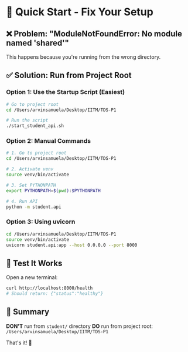 # 🚀 Quick Start - Fix Your Setup

## ❌ Problem: "ModuleNotFoundError: No module named 'shared'"

This happens because you're running from the wrong directory.

## ✅ Solution: Run from Project Root

### Option 1: Use the Startup Script (Easiest)

```bash
# Go to project root
cd /Users/arvinsamuela/Desktop/IITM/TDS-P1

# Run the script
./start_student_api.sh
```

### Option 2: Manual Commands

```bash
# 1. Go to project root
cd /Users/arvinsamuela/Desktop/IITM/TDS-P1

# 2. Activate venv
source venv/bin/activate

# 3. Set PYTHONPATH
export PYTHONPATH=$(pwd):$PYTHONPATH

# 4. Run API
python -m student.api
```

### Option 3: Using uvicorn

```bash
cd /Users/arvinsamuela/Desktop/IITM/TDS-P1
source venv/bin/activate
uvicorn student.api:app --host 0.0.0.0 --port 8000
```

## 🎯 Test It Works

Open a new terminal:

```bash
curl http://localhost:8000/health
# Should return: {"status":"healthy"}
```

## 📝 Summary

**DON'T** run from `student/` directory
**DO** run from project root: `/Users/arvinsamuela/Desktop/IITM/TDS-P1`

That's it! 🎉
